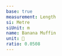 ```yaml
---
base: true
measurement: Length
si: Metre
siUnit: m
name: Banana Muffin
unit: 🧁
ratio: 0.0508
---
```

